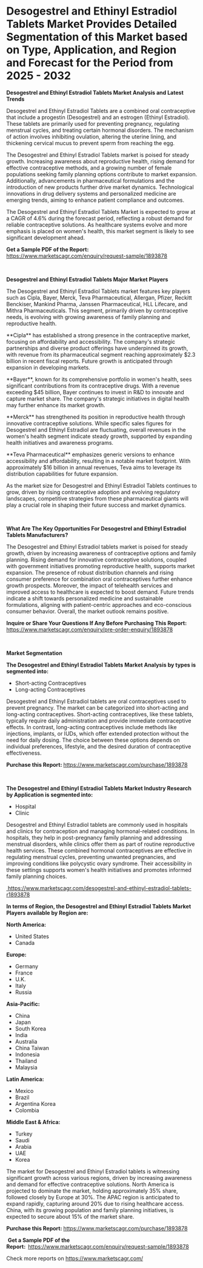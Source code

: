 <p><h1>Desogestrel and Ethinyl Estradiol Tablets Market Provides Detailed Segmentation of this Market based on Type, Application, and Region and Forecast for the Period from 2025 - 2032</h1></p><p><strong>Desogestrel and Ethinyl Estradiol Tablets Market Analysis and Latest Trends</strong></p>
<p><p>Desogestrel and Ethinyl Estradiol Tablets are a combined oral contraceptive that include a progestin (Desogestrel) and an estrogen (Ethinyl Estradiol). These tablets are primarily used for preventing pregnancy, regulating menstrual cycles, and treating certain hormonal disorders. The mechanism of action involves inhibiting ovulation, altering the uterine lining, and thickening cervical mucus to prevent sperm from reaching the egg.</p><p>The Desogestrel and Ethinyl Estradiol Tablets market is poised for steady growth. Increasing awareness about reproductive health, rising demand for effective contraceptive methods, and a growing number of female populations seeking family planning options contribute to market expansion. Additionally, advancements in pharmaceutical formulations and the introduction of new products further drive market dynamics. Technological innovations in drug delivery systems and personalized medicine are emerging trends, aiming to enhance patient compliance and outcomes.</p><p>The Desogestrel and Ethinyl Estradiol Tablets Market is expected to grow at a CAGR of 4.6% during the forecast period, reflecting a robust demand for reliable contraceptive solutions. As healthcare systems evolve and more emphasis is placed on women's health, this market segment is likely to see significant development ahead.</p></p>
<p><strong>Get a Sample PDF of the Report:&nbsp;</strong> <a href="https://www.marketscagr.com/enquiry/request-sample/1893878?utm_campaign=3266&utm_medium=2&utm_source=Github&utm_content=ia&utm_term=08032025&utm_id=desogestrel-and-ethinyl-estradiol-tablets">https://www.marketscagr.com/enquiry/request-sample/1893878</a></p>
<p>&nbsp;</p>
<p><strong>Desogestrel and Ethinyl Estradiol Tablets Major Market Players</strong></p>
<p><p>The Desogestrel and Ethinyl Estradiol Tablets market features key players such as Cipla, Bayer, Merck, Teva Pharmaceutical, Allergan, Pfizer, Reckitt Benckiser, Mankind Pharma, Janssen Pharmaceutical, HLL Lifecare, and Mithra Pharmaceuticals. This segment, primarily driven by contraceptive needs, is evolving with growing awareness of family planning and reproductive health.</p><p>**Cipla** has established a strong presence in the contraceptive market, focusing on affordability and accessibility. The company's strategic partnerships and diverse product offerings have underpinned its growth, with revenue from its pharmaceutical segment reaching approximately $2.3 billion in recent fiscal reports. Future growth is anticipated through expansion in developing markets.</p><p>**Bayer**, known for its comprehensive portfolio in women's health, sees significant contributions from its contraceptive drugs. With a revenue exceeding $45 billion, Bayer continues to invest in R&D to innovate and capture market share. The company's strategic initiatives in digital health may further enhance its market growth.</p><p>**Merck** has strengthened its position in reproductive health through innovative contraceptive solutions. While specific sales figures for Desogestrel and Ethinyl Estradiol are fluctuating, overall revenues in the women's health segment indicate steady growth, supported by expanding health initiatives and awareness programs.</p><p>**Teva Pharmaceutical** emphasizes generic versions to enhance accessibility and affordability, resulting in a notable market footprint. With approximately $16 billion in annual revenues, Teva aims to leverage its distribution capabilities for future expansion.</p><p>As the market size for Desogestrel and Ethinyl Estradiol Tablets continues to grow, driven by rising contraceptive adoption and evolving regulatory landscapes, competitive strategies from these pharmaceutical giants will play a crucial role in shaping their future success and market dynamics.</p></p>
<p>&nbsp;</p>
<p><strong>What Are The Key Opportunities For Desogestrel and Ethinyl Estradiol Tablets Manufacturers?</strong></p>
<p><p>The Desogestrel and Ethinyl Estradiol tablets market is poised for steady growth, driven by increasing awareness of contraceptive options and family planning. Rising demand for innovative contraceptive solutions, coupled with government initiatives promoting reproductive health, supports market expansion. The presence of robust distribution channels and rising consumer preference for combination oral contraceptives further enhance growth prospects. Moreover, the impact of telehealth services and improved access to healthcare is expected to boost demand. Future trends indicate a shift towards personalized medicine and sustainable formulations, aligning with patient-centric approaches and eco-conscious consumer behavior. Overall, the market outlook remains positive.</p></p>
<p><strong>Inquire or Share Your Questions If Any Before Purchasing This Report:</strong> <a href="https://www.marketscagr.com/enquiry/pre-order-enquiry/1893878?utm_campaign=3266&utm_medium=2&utm_source=Github&utm_content=ia&utm_term=08032025&utm_id=desogestrel-and-ethinyl-estradiol-tablets">https://www.marketscagr.com/enquiry/pre-order-enquiry/1893878</a></p>
<p>&nbsp;</p>
<p><strong>Market Segmentation</strong></p>
<p><strong>The Desogestrel and Ethinyl Estradiol Tablets Market Analysis by types is segmented into:</strong></p>
<p><ul><li>Short-acting Contraceptives</li><li>Long-acting Contraceptives</li></ul></p>
<p><p>Desogestrel and Ethinyl Estradiol tablets are oral contraceptives used to prevent pregnancy. The market can be categorized into short-acting and long-acting contraceptives. Short-acting contraceptives, like these tablets, typically require daily administration and provide immediate contraceptive effects. In contrast, long-acting contraceptives include methods like injections, implants, or IUDs, which offer extended protection without the need for daily dosing. The choice between these options depends on individual preferences, lifestyle, and the desired duration of contraceptive effectiveness.</p></p>
<p><strong>Purchase this Report:&nbsp;</strong><a href="https://www.marketscagr.com/purchase/1893878?utm_campaign=3266&utm_medium=2&utm_source=Github&utm_content=ia&utm_term=08032025&utm_id=desogestrel-and-ethinyl-estradiol-tablets">https://www.marketscagr.com/purchase/1893878</a></p>
<p>&nbsp;</p>
<p><strong>The Desogestrel and Ethinyl Estradiol Tablets Market Industry Research by Application is segmented into:</strong></p>
<p><ul><li>Hospital</li><li>Clinic</li></ul></p>
<p><p>Desogestrel and Ethinyl Estradiol tablets are commonly used in hospitals and clinics for contraception and managing hormonal-related conditions. In hospitals, they help in post-pregnancy family planning and addressing menstrual disorders, while clinics offer them as part of routine reproductive health services. These combined hormonal contraceptives are effective in regulating menstrual cycles, preventing unwanted pregnancies, and improving conditions like polycystic ovary syndrome. Their accessibility in these settings supports women's health initiatives and promotes informed family planning choices.</p></p>
<p><a href="https://www.marketscagr.com/desogestrel-and-ethinyl-estradiol-tablets-r1893878?utm_campaign=3266&utm_medium=2&utm_source=Github&utm_content=ia&utm_term=08032025&utm_id=desogestrel-and-ethinyl-estradiol-tablets">&nbsp;https://www.marketscagr.com/desogestrel-and-ethinyl-estradiol-tablets-r1893878</a></p>
<p><strong>In terms of Region, the Desogestrel and Ethinyl Estradiol Tablets Market Players available by Region are:</strong></p>
<p>
    <p> <strong> North America: </strong>
        <ul>
            <li>United States</li>
            <li>Canada</li>
        </ul>
        </p> 
    <p> <strong> Europe: </strong>
        <ul>
            <li>Germany</li>
            <li>France</li>
            <li>U.K.</li>
            <li>Italy</li>
            <li>Russia</li>
        </ul>
        </p> 
    <p> <strong> Asia-Pacific: </strong>
        <ul>
            <li>China</li>
            <li>Japan</li>
            <li>South Korea</li>
            <li>India</li>
            <li>Australia</li>
            <li>China Taiwan</li>
            <li>Indonesia</li>
            <li>Thailand</li>
            <li>Malaysia</li>
        </ul>
        </p> 
    <p> <strong> Latin America: </strong>
        <ul>
            <li>Mexico</li>
            <li>Brazil</li>
            <li>Argentina Korea</li>
            <li>Colombia</li>
        </ul>
        </p> 
    <p> <strong> Middle East & Africa: </strong>
        <ul>
            <li>Turkey</li>
            <li>Saudi</li>
            <li>Arabia</li>
            <li>UAE</li>
            <li>Korea</li>
        </ul>
    </p>
    </p>
<p><p>The market for Desogestrel and Ethinyl Estradiol tablets is witnessing significant growth across various regions, driven by increasing awareness and demand for effective contraceptive solutions. North America is projected to dominate the market, holding approximately 35% share, followed closely by Europe at 30%. The APAC region is anticipated to expand rapidly, capturing around 20% due to rising healthcare access. China, with its growing population and family planning initiatives, is expected to secure about 15% of the market share.</p></p>
<p><strong>Purchase this Report: </strong><a href="https://www.marketscagr.com/purchase/1893878?utm_campaign=3266&utm_medium=2&utm_source=Github&utm_content=ia&utm_term=08032025&utm_id=desogestrel-and-ethinyl-estradiol-tablets">https://www.marketscagr.com/purchase/1893878</a></p>
<p>&nbsp;<strong>Get a Sample PDF of the Report:&nbsp;&nbsp;</strong><a href="https://www.marketscagr.com/enquiry/request-sample/1893878?utm_campaign=3266&utm_medium=2&utm_source=Github&utm_content=ia&utm_term=08032025&utm_id=desogestrel-and-ethinyl-estradiol-tablets">https://www.marketscagr.com/enquiry/request-sample/1893878</a></p>
<p><strong></strong></p>
<p>Check more reports on <a href="https://www.marketscagr.com/?utm_campaign=3266&utm_medium=2&utm_source=Github&utm_content=ia&utm_term=08032025&utm_id=desogestrel-and-ethinyl-estradiol-tablets">https://www.marketscagr.com/</a></p>